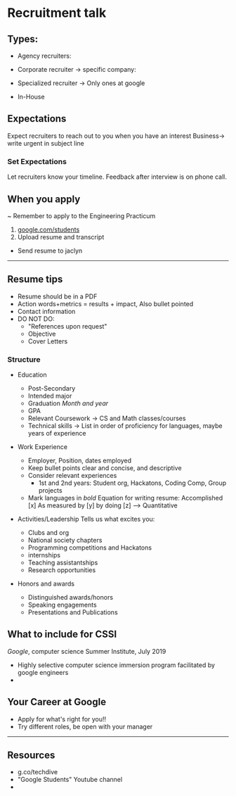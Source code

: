 # Recruitment talk

## Types:

* Agency recruiters:

* Corporate recruiter -> specific company:

* Specialized recruiter -> Only ones at google

* In-House


## Expectations

Expect recruiters to reach out to you when you have an interest
Business-> write urgent in subject line

### Set Expectations

Let recruiters know your timeline.
Feedback after interview is on phone call.

## When you apply  

~ Remember to apply to the Engineering Practicum
1. [google.com/students](https://careers.google.com/students/)
2. Upload resume and transcript

- Send resume to jaclyn

---------

## Resume tips

* Resume should be in a PDF
* Action words+metrics = results + impact, Also bullet pointed
* Contact information
* DO NOT DO:
  - "References upon request"
  - Objective
  - Cover Letters

### Structure

- Education
  * Post-Secondary
  * Intended major
  * Graduation _Month and year_
  * GPA
  * Relevant Coursework   -> CS and Math classes/courses
  * Technical skills  -> List in order of proficiency for languages, maybe years of experience

- Work Experience
  * Employer, Position, dates employed
  * Keep bullet points clear and concise, and descriptive
  * Consider relevant experiences
    - 1st and 2nd years: Student org, Hackatons, Coding Comp, Group projects
  * Mark languages in _bold_
Equation for writing resume: Accomplished [x] As measured by [y] by doing [z] --> Quantitative

- Activities/Leadership
  Tells us what excites you:
    * Clubs and org
    * National society chapters
    * Programming competitions and Hackatons
    * internships
    * Teaching assistantships
    * Research opportunities

- Honors and awards
    * Distinguished awards/honors
    * Speaking engagements
    * Presentations and Publications

## What to include for CSSI

  _Google_, computer science Summer Institute, July 2019

  * Highly selective computer science immersion program facilitated by google engineers
  *

## Your Career at Google

- Apply for what's right for you!!
- Try different roles, be open with your manager

--------

## Resources

* g.co/techdive
* "Google Students" Youtube channel
*
